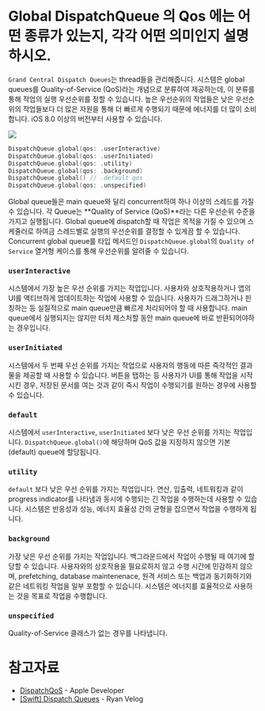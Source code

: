 # Global DispatchQueue 의 Qos 에는 어떤 종류가 있는지, 각각 어떤 의미인지 설명하시오.

`Grand Central Dispatch Queues`는 thread들을 관리해줍니다. 시스템은 global queues를 Quality-of-Service (QoS)라는 개념으로 분류하여 제공하는데, 이 분류를 통해 작업의 실행 우선순위를 정할 수 있습니다. 높은 우선순위의 작업들은 낮은 우선순위의 작업들보다 더 많은 자원을 통해 더 빠르게 수행되기 때문에 에너지를 더 많이 소비합니다. iOS 8.0 이상의 버전부터 사용할 수 있습니다.

![](https://images.velog.io/images/ryan-son/post/1a4fa36b-916a-47f4-8bdc-e7be51e357f5/image.png)

```swift
DispatchQueue.global(qos: .userInteractive)
DispatchQueue.global(qos: .userInitiated)
DispatchQueue.global(qos: .utility)
DispatchQueue.global(qos: .background)
DispatchQueue.global() // .default qos
DispatchQueue.global(qos: .unspecified)
```

Global queue들은 main queue와 달리 concurrent하여 하나 이상의 스레드를 가질 수 있습니다. 각 Queue는 **Quality of Service (QoS)**라는 다른 우선순위 수준을 가지고 실행됩니다. Global queue에 dispatch할 때 작업은 목적을 가질 수 있으며 스케줄러로 하여금 스레드별로 실행의 우선순위를 결정할 수 있게끔 할 수 있습니다. Concurrent global queue를 타입 메서드인 `DispatchQueue.global`의 `Quality of Service` 열거형 케이스를 통해 우선순위를 알려줄 수 있습니다.

### `userInteractive`
시스템에서 가장 높은 우선 순위를 가지는 작업입니다. 사용자와 상호작용하거나 앱의 UI를 액티브하게 업데이트하는 작업에 사용할 수 있습니다. 사용자가 드래그하거나 핀칭하는 등 실질적으로 main queue만큼 빠르게 처리되어야 할 때 사용합니다. main queue에서 실행되지는 않지만 터치 제스처할 동안 main queue에 바로 반환되어야하는 경우입니다.

### `userInitiated`
시스템에서 두 번째 우선 순위를 가지는 작업으로 사용자의 행동에 따른 즉각적인 결과물을 제공할 때 사용할 수 있습니다. 버튼을 탭하는 등 사용자가 UI를 통해 작업을 시작시킨 경우, 저장된 문서를 여는 것과 같이 즉시 작업이 수행되기를 원하는 경우에 사용할 수 있습니다.

### `default`
시스템에서 `userInteractive`, `userInitiated` 보다 낮은 우선 순위를 가지는 작업입니다. `DispatchQueue.global()`에 해당하며 QoS 값을 지정하지 않으면 기본(default) queue에 할당됩니다.

### `utility`
`default` 보다 낮은 우선 순위를 가지는 작업입니다. 연산, 입출력, 네트워킹과 같이 progress indicator를 나타냄과 동시에 수행되는 긴 작업을 수행하는데 사용할 수 있습니다. 시스템은 반응성과 성능, 에너지 효율성 간의 균형을 잡으면서 작업을 수행하게 됩니다.

### `background`
가장 낮은 우선 순위를 가지는 작업입니다. 백그라운드에서 작업이 수행될 때 여기에 할당할 수 있습니다. 사용자와의 상호작용을 필요로하지 않고 수행 시간에 민감하지 않으며, prefetching, database maintenenace, 원격 서비스 또는 백업과 동기화하기와 같은 네트워킹 작업을 일부 포함할 수 있습니다. 시스템은 에너지를 효율적으로 사용하는 것을 목표로 작업을 수행합니다.

### `unspecified`
Quality-of-Service 클래스가 없는 경우를 나타냅니다.


# 참고자료
- [DispatchQoS](https://developer.apple.com/documentation/dispatch/dispatchqos) - Apple Developer
- [[Swift] Dispatch Queues](https://velog.io/@ryan-son/Swift-Dispatch-Queues) - Ryan Velog